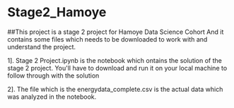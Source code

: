 # Stage2_Hamoye

##This project is a stage 2 project for Hamoye Data Science Cohort And it contains some files which needs to be downloaded to work with and understand the project.

1]. Stage 2 Project.ipynb is the notebook which ontains the solution of the stage 2 project. You'll have to download  and run it on your local machine to follow through with the solution

2]. The file which is the energydata_complete.csv is the actual data which was analyzed in the notebook.
